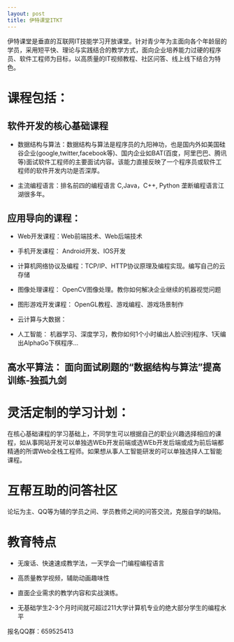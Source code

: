 ```yaml
---
layout: post
title: 伊特课堂ITKT
---
```


伊特课堂是垂直的互联网IT技能学习开放课堂。针对青少年为主面向各个年龄层的学员，采用短平快、理论与实践结合的教学方式，面向企业培养能力过硬的程序员、软件工程师为目标，以高质量的IT视频教程、社区问答、线上线下结合为特色。

# 课程包括：

## 软件开发的核心基础课程
      
* 数据结构与算法：数据结构与算法是程序员的九阳神功，也是国内外如美国硅谷企业(google,twitter,facebook等)、国内企业如BAT(百度，阿里巴巴、腾讯等)面试软件工程师的主要面试内容。该能力直接反映了一个程序员或软件工程师的软件开发内功是否深厚。
      
* 主流编程语言：排名前四的编程语言 C,Java，C++, Python 垄断编程语言江湖很多年。

## 应用导向的课程：

* Web开发课程：Web前端技术、Web后端技术

* 手机开发课程： Android开发、IOS开发

* 计算机网络协议及编程：TCP/IP、HTTP协议原理及编程实现。编写自己的云存储

* 图像处理课程： OpenCV图像处理。教你如何解决企业继续的机器视觉问题

* 图形游戏开发课程： OpenGL教程、游戏编程、游戏场景制作

* 云计算与大数据： 

* 人工智能： 机器学习、深度学习，教你如何1个小时编出人脸识别程序、1天编出AlphaGo下棋程序...
      

## 高水平算法： 面向面试刷题的“数据结构与算法”提高训练-独孤九剑

# 灵活定制的学习计划：

   在核心基础课程的学习基础上，不同学生可以根据自己的职业兴趣选择相应的课程，如从事网站开发可以单独选WEb开发前端或选WEb开发后端或成为前后端都精通的所谓Web全栈工程师。如果想从事人工智能研发的可以单独选择人工智能课程。

# 互帮互助的问答社区

   论坛为主、QQ等为辅的学员之间、学员教师之间的问答交流，克服自学的缺陷。

# 教育特点

* 无废话、快速速成教学法，一天学会一门编程编程语言

* 高质量教学视频，辅助动画趣味性

* 直面企业需求的教学内容和实战演练。

* 无基础学生2-3个月时间就可超过211大学计算机专业的绝大部分学生的编程水平


报名QQ群：659525413 